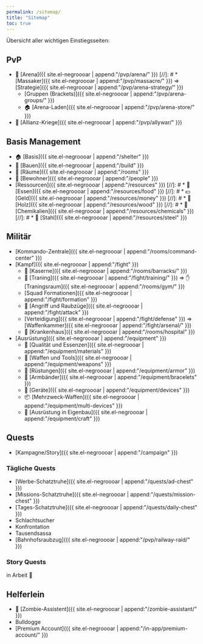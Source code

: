 ```yaml
---
permalink: /sitemap/
title: "Sitemap"
toc: true
---
```


Übersicht aller wichtigen Einstiegsseiten:

## PvP

* :crown: [Arena]({{ site.el-negroooar | append:"/pvp/arena/" }})
[//]: #  * [Massaker]({{ site.el-negroooar | append:"/pvp/massacre/" }}) &rArr; [Strategie]({{ site.el-negroooar | append:"/pvp/arena-strategy/" }})
  * [Gruppen (Brackets)]({{ site.el-negroooar | append:"/pvp/arena-groups/" }})
  * :house: [Arena-Laden]({{ site.el-negroooar | append:"/pvp/arena-store/" }})
* :circus_tent: [Allianz-Kriege]({{ site.el-negroooar | append:"/pvp/allywar/" }})

## Basis Management

* :house: [Basis]({{ site.el-negroooar | append:"/shelter" }})
* :construction: [Bauen]({{ site.el-negroooar | append:"/build" }})
* :door: [Räume]({{ site.el-negroooar | append:"/rooms" }})
* :couple: [Bewohner]({{ site.el-negroooar | append:"/people" }})
* [Ressourcen]({{ site.el-negroooar | append:"/resources" }})
[//]: #  * :hamburger: [Essen]({{ site.el-negroooar | append:"/resources/food" }})
[//]: #  * :dollar: [Geld]({{ site.el-negroooar | append:"/resources/money" }})
[//]: #  * :door: [Holz]({{ site.el-negroooar | append:"/resources/wood" }})
[//]: #  * :pill: [Chemikalien]({{ site.el-negroooar | append:"/resources/chemicals" }})
[//]: #  * :wrench: [Stahl]({{ site.el-negroooar | append:"/resources/steel" }})
 
## Militär

* [Kommando-Zentrale]({{ site.el-negroooar | append:"/rooms/command-center" }})
* [Kampf]({{ site.el-negroooar | append:"/fight" }})
  * :european_castle: [Kaserne]({{ site.el-negroooar | append:"/rooms/barracks/" }})
  * :muscle: [Traning]({{ site.el-negroooar | append:"/fight/training/" }}) &rArr; :hand: [Traningsraum]({{ site.el-negroooar | append:"/rooms/gym/" }})
  * [Squad Formationen]({{ site.el-negroooar | append:"/fight/formation" }})
  * :punch: [Angriff und Raubzüge]({{ site.el-negroooar | append:"/fight/attack" }})
  * [Verteidigung]({{ site.el-negroooar | append:"/fight/defense" }}) &rArr; [Waffenkammer]({{ site.el-negroooar | append:"/fight/arsenal/" }})
  * :hospital: [Krankenhaus]({{ site.el-negroooar | append:"/rooms/hospital" }})
* [Ausrüstung]({{ site.el-negroooar | append:"/equipment" }})
  * :gift_heart: [Qualität und Essenzen]({{ site.el-negroooar | append:"/equipment/materials" }})
  * :gun: [Waffen und Tools]({{ site.el-negroooar | append:"/equipment/weapons" }})
  * :shirt: [Rüstungen]({{ site.el-negroooar | append:"/equipment/armor" }})
  * :ring: [Armbänder]({{ site.el-negroooar | append:"/equipment/bracelets" }})
  * :iphone: [Geräte]({{ site.el-negroooar | append:"/equipment/devices" }})
  * :package: [Mehrzweck-Waffen]({{ site.el-negroooar | append:"/equipment/multi-devices" }})
  * :hammer: [Ausrüstung in Eigenbau]({{ site.el-negroooar | append:"/equipment/craft" }})

## Quests

* [Kampagne/Story]({{ site.el-negroooar | append:"/campaign" }})

### Tägliche Quests

* [Werbe-Schatztruhe]({{ site.el-negroooar | append:"/quests/ad-chest" }})
* [Missions-Schatztruhe]({{ site.el-negroooar | append:"/quests/mission-chest" }})
* [Tages-Schatztruhe]({{ site.el-negroooar | append:"/quests/daily-chest" }})
* Schlachtsucher
* Konfrontation
* Tausendsassa
* [Bahnhofsraubzug]({{ site.el-negroooar | append:"/pvp/railway-raid/" }})

### Story Quests

in Arbeit :construction:

## Helferlein

* :japanese_goblin: [Zombie-Assistent]({{ site.el-negroooar | append:"/zombie-assistant/" }})
* Bulldogge
* [Premium Account]({{ site.el-negroooar | append:"/in-app/premium-account/" }})
